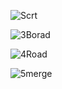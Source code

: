![Scrt](https://user-images.githubusercontent.com/93393815/140528502-ab499bb1-4c50-4c9e-a928-4c2a6867a592.jpg)


![3Borad](https://user-images.githubusercontent.com/93393815/140540672-7636d378-e1ea-4200-b055-0733eefc423e.jpg)


![4Road](https://user-images.githubusercontent.com/93393815/140540470-286d6d2e-1176-4603-b8d2-d599a3b4d300.jpg)

![5merge](https://user-images.githubusercontent.com/93393815/140546059-d66d27d7-f5ab-4a84-b29f-804726885466.jpg)
